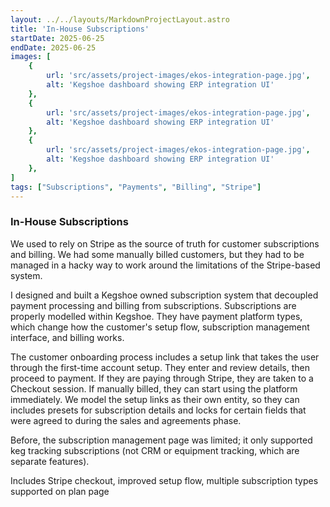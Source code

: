 ```yaml
---
layout: ../../layouts/MarkdownProjectLayout.astro
title: 'In-House Subscriptions'
startDate: 2025-06-25
endDate: 2025-06-25
images: [
    {
        url: 'src/assets/project-images/ekos-integration-page.jpg',
        alt: 'Kegshoe dashboard showing ERP integration UI'
    },
    {
        url: 'src/assets/project-images/ekos-integration-page.jpg',
        alt: 'Kegshoe dashboard showing ERP integration UI'
    },
    {
        url: 'src/assets/project-images/ekos-integration-page.jpg',
        alt: 'Kegshoe dashboard showing ERP integration UI'
    },
]
tags: ["Subscriptions", "Payments", "Billing", "Stripe"]
---
```


### In-House Subscriptions
We used to rely on Stripe as the source of truth for customer subscriptions and billing. We had some manually billed customers, but they had to be managed in a hacky way to work around the limitations of the Stripe-based system.

I designed and built a Kegshoe owned subscription system that decoupled payment processing and billing from subscriptions. Subscriptions are properly modelled within Kegshoe. They have payment platform types, which change how the customer's setup flow, subscription management interface, and billing works.

The customer onboarding process includes a setup link that takes the user through the first-time account setup. They enter and review details, then proceed to payment. If they are paying through Stripe, they are taken to a Checkout session. If manually billed, they can start using the platform immediately. We model the setup links as their own entity, so they can includes presets for subscription details and locks for certain fields that were agreed to during the sales and agreements phase.

Before, the subscription management page was limited; it only supported keg tracking subscriptions (not CRM or equipment tracking, which are separate features).

Includes Stripe checkout, improved setup flow, multiple subscription types supported on plan page
